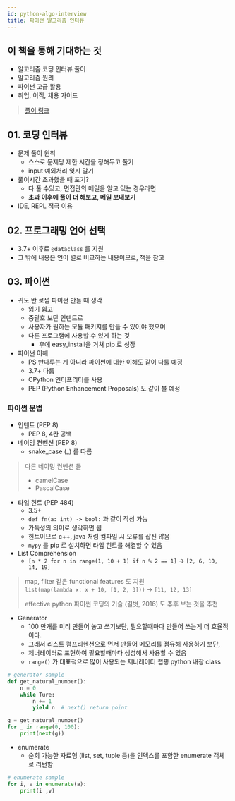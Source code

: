 ```yaml
---
id: python-algo-interview
title: 파이썬 알고리즘 인터뷰
---
```


## 이 책을 통해 기대하는 것

- 알고리즘 코딩 인터뷰 풀이
- 알고리즘 원리
- 파이썬 고급 활용
- 취업, 이직, 채용 가이드

> [풀이 링크](https://github.com/onlybooks/algorithm-interview)

## 01. 코딩 인터뷰

- 문제 풀이 원칙
  - 스스로 문제당 제한 시간을 정해두고 풀기
  - input 예외처리 잊지 말기
- 풀이시간 초과했을 때 포기?
  - 다 풀 수있고, 면접관의 메일을 알고 있는 경우라면
  - **초과 이후에 풀이 더 해보고, 메일 보내보기**
- IDE, REPL 적극 이용

## 02. 프로그래밍 언어 선택

- 3.7+ 이후로 `@dataclass` 를 지원
- 그 밖에 내용은 언어 별로 비교하는 내용이므로, 책을 참고

## 03. 파이썬

- 귀도 반 로썸 파이썬 만들 때 생각
  - 읽기 쉽고
  - 중괄호 보단 인덴트로
  - 사용자가 원하는 모듈 패키지를 만들 수 있어야 했으며
  - 다른 프로그램에 사용할 수 있게 하는 것
    - 후에 easy_install을 거쳐 pip 로 성장
- 파이썬 이해
  - PS 만다루는 게 아니라 파이썬에 대한 이해도 같이 다룰 예정
  - 3.7+ 다룸
  - CPython 인터프리터를 사용
  - PEP (Python Enhancement Proposals) 도 같이 볼 예정

### 파이썬 문법

- 인덴트 (PEP 8)
  - PEP 8, 4칸 공백
- 네이밍 컨벤션 (PEP 8)
  - snake_case (_) 를 따름

> 다른 네이밍 컨벤션 들
> - camelCase
> - PascalCase

- 타입 힌트 (PEP 484)
  - 3.5+
  - `def fn(a: int) -> bool:` 과 같이 작성 가능
  - 가독성의 의미로 생각하면 됨
  - 힌트이므로 c++, java 처럼 컴파일 시 오류를 잡진 않음
  - `mypy` 를 pip 로 설치하면 타입 힌트를 해결할 수 있음
- List Comprehension
  - `[n * 2 for n in range(1, 10 + 1) if n % 2 == 1]` -> `[2, 6, 10, 14, 19]`

> map, filter 같은 functional features 도 지원  
> `list(map(lambda x: x + 10, [1, 2, 3]))` -> `[11, 12, 13]`
>  
> effective python 파이썬 코딩의 기술 (길벗, 2016) 도 추후 보는 것을 추천

- Generator
  - 100 만개를 미리 만들어 놓고 쓰기보단, 필요할때마다 만들어 쓰는게 더 효율적이다.
  - 그래서 리스트 컴프리헨션으로 먼저 만들어 메모리를 점유해 사용하기 보단,
  - 제너레이터로 표현하여 필요할때마다 생성해서 사용할 수 있음
  - `range()` 가 대표적으로 많이 사용되는 제너레이터 랩핑 python 내장 class

```py
# generator sample
def get_natural_number():
    n = 0
    while Ture:
        n += 1
        yield n  # next() return point

g = get_natural_number()
for _ in range(0, 100):
    print(next(g))
```

- enumerate
  - 순회 가능한 자료형 (list, set, tuple 등)을 인덱스를 포함한 enumerate 객체로 리턴함

```py
# enumerate sample
for i, v in enumerate(a):
    print(i ,v)
```

